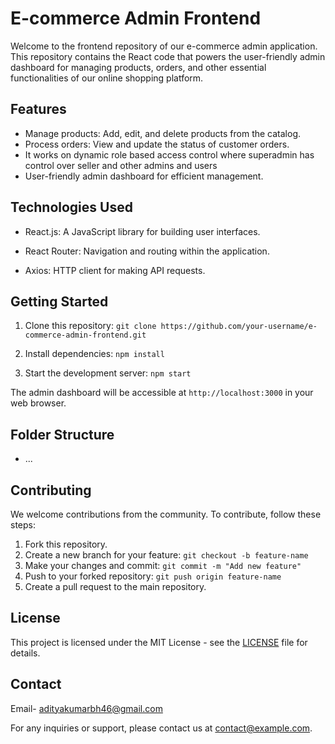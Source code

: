 # E-commerce Admin Frontend

Welcome to the frontend repository of our e-commerce admin application. This repository contains the React code that powers the user-friendly admin dashboard for managing products, orders, and other essential functionalities of our online shopping platform.

## Features

- Manage products: Add, edit, and delete products from the catalog.
- Process orders: View and update the status of customer orders.
-  It works on dynamic role based access control where superadmin has control over seller and other admins and users
- User-friendly admin dashboard for efficient management.


## Technologies Used

- React.js: A JavaScript library for building user interfaces.

- React Router: Navigation and routing within the application.
- Axios: HTTP client for making API requests.


## Getting Started

1. Clone this repository: `git clone https://github.com/your-username/e-commerce-admin-frontend.git`

2. Install dependencies: `npm install`
3. Start the development server: `npm start`

The admin dashboard will be accessible at `http://localhost:3000` in your web browser.

## Folder Structure


  - ...

## Contributing

We welcome contributions from the community. To contribute, follow these steps:

1. Fork this repository.
2. Create a new branch for your feature: `git checkout -b feature-name`
3. Make your changes and commit: `git commit -m "Add new feature"`
4. Push to your forked repository: `git push origin feature-name`
5. Create a pull request to the main repository.

## License

This project is licensed under the MIT License - see the [LICENSE](LICENSE) file for details.

## Contact
Email- adityakumarbh46@gmail.com

For any inquiries or support, please contact us at contact@example.com.
